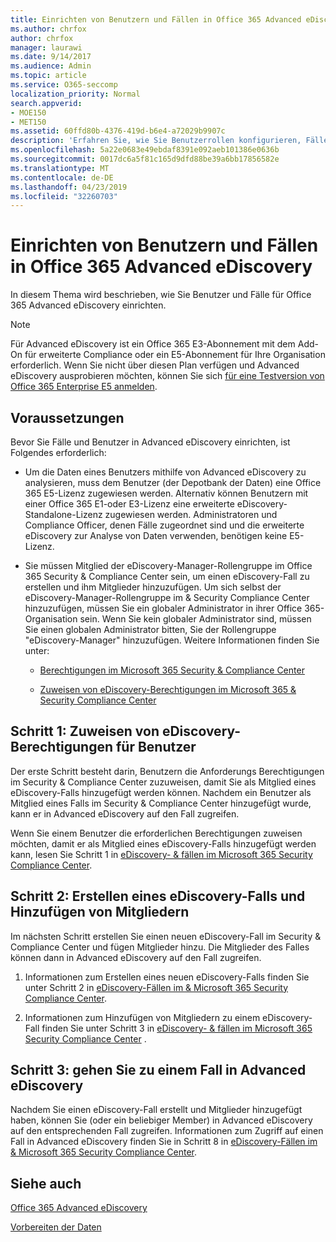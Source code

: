 ```yaml
---
title: Einrichten von Benutzern und Fällen in Office 365 Advanced eDiscovery
ms.author: chrfox
author: chrfox
manager: laurawi
ms.date: 9/14/2017
ms.audience: Admin
ms.topic: article
ms.service: O365-seccomp
localization_priority: Normal
search.appverid:
- MOE150
- MET150
ms.assetid: 60ffd80b-4376-419d-b6e4-a72029b9907c
description: 'Erfahren Sie, wie Sie Benutzerrollen konfigurieren, Fälle erstellen und Benutzer zu Fällen in Office 365 Advanced eDiscovery zuweisen.  '
ms.openlocfilehash: 5a22e0683e49ebdaf8391e092aeb101386e0636b
ms.sourcegitcommit: 0017dc6a5f81c165d9dfd88be39a6bb17856582e
ms.translationtype: MT
ms.contentlocale: de-DE
ms.lasthandoff: 04/23/2019
ms.locfileid: "32260703"
---
```

# <a name="set-up-users-and-cases-in-office-365-advanced-ediscovery"></a>Einrichten von Benutzern und Fällen in Office 365 Advanced eDiscovery

In diesem Thema wird beschrieben, wie Sie Benutzer und Fälle für Office 365 Advanced eDiscovery einrichten.
  
> [!NOTE]
> Für Advanced eDiscovery ist ein Office 365 E3-Abonnement mit dem Add-On für erweiterte Compliance oder ein E5-Abonnement für Ihre Organisation erforderlich. Wenn Sie nicht über diesen Plan verfügen und Advanced eDiscovery ausprobieren möchten, können Sie sich [für eine Testversion von Office 365 Enterprise E5 anmelden](https://go.microsoft.com/fwlink/p/?LinkID=698279). 
  
## <a name="prerequisites"></a>Voraussetzungen

Bevor Sie Fälle und Benutzer in Advanced eDiscovery einrichten, ist Folgendes erforderlich:
  
- Um die Daten eines Benutzers mithilfe von Advanced eDiscovery zu analysieren, muss dem Benutzer (der Depotbank der Daten) eine Office 365 E5-Lizenz zugewiesen werden. Alternativ können Benutzern mit einer Office 365 E1-oder E3-Lizenz eine erweiterte eDiscovery-Standalone-Lizenz zugewiesen werden. Administratoren und Compliance Officer, denen Fälle zugeordnet sind und die erweiterte eDiscovery zur Analyse von Daten verwenden, benötigen keine E5-Lizenz. 
    
- Sie müssen Mitglied der eDiscovery-Manager-Rollengruppe im Office 365 Security &amp; Compliance Center sein, um einen eDiscovery-Fall zu erstellen und ihm Mitglieder hinzuzufügen. Um sich selbst der eDiscovery-Manager-Rollengruppe im &amp; Security Compliance Center hinzuzufügen, müssen Sie ein globaler Administrator in ihrer Office 365-Organisation sein. Wenn Sie kein globaler Administrator sind, müssen Sie einen globalen Administrator bitten, Sie der Rollengruppe "eDiscovery-Manager" hinzuzufügen. Weitere Informationen finden Sie unter:
    
  - [Berechtigungen im Microsoft 365 Security &amp; Compliance Center](permissions-in-the-security-and-compliance-center.md)
    
  - [Zuweisen von eDiscovery-Berechtigungen im Microsoft 365 &amp; Security Compliance Center](assign-ediscovery-permissions.md)
    
## <a name="step-1-assign-users-ediscovery-permissions"></a>Schritt 1: Zuweisen von eDiscovery-Berechtigungen für Benutzer

Der erste Schritt besteht darin, Benutzern die Anforderungs Berechtigungen im Security &amp; Compliance Center zuzuweisen, damit Sie als Mitglied eines eDiscovery-Falls hinzugefügt werden können. Nachdem ein Benutzer als Mitglied eines Falls im Security &amp; Compliance Center hinzugefügt wurde, kann er in Advanced eDiscovery auf den Fall zugreifen.
  
Wenn Sie einem Benutzer die erforderlichen Berechtigungen zuweisen möchten, damit er als Mitglied eines eDiscovery-Falls hinzugefügt werden kann, lesen Sie Schritt 1 in [eDiscovery- &amp; fällen im Microsoft 365 Security Compliance Center](ediscovery-cases.md#step-1-assign-ediscovery-permissions-to-potential-case-members).
  
## <a name="step-2-create-an-ediscovery-case-and-add-members"></a>Schritt 2: Erstellen eines eDiscovery-Falls und Hinzufügen von Mitgliedern

Im nächsten Schritt erstellen Sie einen neuen eDiscovery-Fall im Security &amp; Compliance Center und fügen Mitglieder hinzu. Die Mitglieder des Falles können dann in Advanced eDiscovery auf den Fall zugreifen.
  
1. Informationen zum Erstellen eines neuen eDiscovery-Falls finden Sie unter Schritt 2 in [eDiscovery-Fällen im &amp; Microsoft 365 Security Compliance Center](ediscovery-cases.md#step-2-create-a-new-case).
    
2. Informationen zum Hinzufügen von Mitgliedern zu einem eDiscovery-Fall finden Sie unter Schritt 3 in [eDiscovery- &amp; fällen im Microsoft 365 Security Compliance Center](ediscovery-cases.md#step-3-add-members-to-a-case) .
    
## <a name="step-3-go-a-case-in-advanced-ediscovery"></a>Schritt 3: gehen Sie zu einem Fall in Advanced eDiscovery

Nachdem Sie einen eDiscovery-Fall erstellt und Mitglieder hinzugefügt haben, können Sie (oder ein beliebiger Member) in Advanced eDiscovery auf den entsprechenden Fall zugreifen. Informationen zum Zugriff auf einen Fall in Advanced eDiscovery finden Sie in Schritt 8 in [eDiscovery-Fällen im &amp; Microsoft 365 Security Compliance Center](ediscovery-cases.md#step-8-go-to-the-case-in-advanced-ediscovery).
  
## <a name="see-also"></a>Siehe auch

[Office 365 Advanced eDiscovery](office-365-advanced-ediscovery.md)
  
[Vorbereiten der Daten](prepare-data-for-advanced-ediscovery.md)
 